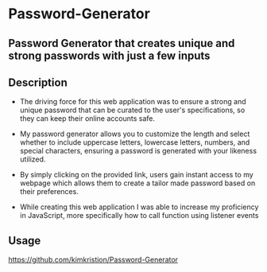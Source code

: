# Password-Generator

## Password Generator that creates unique and strong passwords with just a few inputs

## Description 

- The driving force for this web application was to ensure a strong and unique password that can be curated to the user's specifications, so they can keep their online accounts safe.

- My password generator allows you to customize the length and select whether to include uppercase letters, lowercase letters, numbers, and special characters, ensuring a password is generated with your likeness utilized.

- By simply clicking on the provided link, users gain instant access to my webpage which allows them to create a tailor made password based on their preferences.

- While creating this web application I was able to increase my proficiency in JavaScript, more specifically how to call function using listener events

## Usage 

https://github.com/kimkristion/Password-Generator

